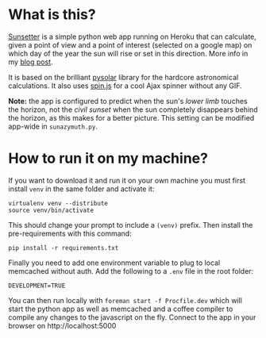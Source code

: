 What is this?
=============
[Sunsetter](http://sunsetter.herokuapp.com) is a simple python web app running on Heroku that can calculate, given a point of view and a point of interest (selected on a google map) on which day of the year the sun will rise or set in this direction. More info in my [blog post](http://w00kie.com/2012/05/17/pet-project-sunsetter/).

It is based on the brilliant [pysolar](http://pysolar.org/) library for the hardcore astronomical calculations. It also uses [spin.js](http://fgnass.github.com/spin.js/) for a cool Ajax spinner without any GIF.

**Note:** the app is configured to predict when the sun's _lower limb_ touches the horizon, not the _civil sunset_ when the sun completely disappears behind the horizon, as this makes for a better picture. This setting can be modified app-wide in `sunazymuth.py`.

How to run it on my machine?
============================
If you want to download it and run it on your own machine you must first install `venv` in the same folder and activate it:

    virtualenv venv --distribute
    source venv/bin/activate

This should change your prompt to include a `(venv)` prefix. Then install the pre-requirements with this command:

    pip install -r requirements.txt

Finally you need to add one environment variable to plug to local memcached without auth. Add the following to a `.env` file in the root folder:

    DEVELOPMENT=TRUE

You can then run locally with `foreman start -f Procfile.dev` which will start the python app as well as memcached and a coffee compiler to compile any changes to the javascript on the fly. Connect to the app in your browser on http://localhost:5000
